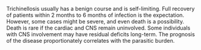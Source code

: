 Trichinellosis usually has a benign course and is self-limiting. Full recovery of patients within 2 months to 6 months of infection is the expectation. However, some cases might be severe, and even death is a possibility. Death is rare if the cardiac and CNS remain uninvolved. Some individuals with CNS involvement may have residual deficits long-term. The prognosis of the disease proportionately correlates with the parasitic burden.